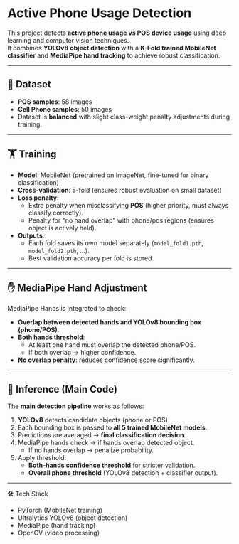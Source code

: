 # Active Phone Usage Detection

This project detects **active phone usage vs POS device usage** using deep learning and computer vision techniques.  
It combines **YOLOv8 object detection** with a **K-Fold trained MobileNet classifier** and **MediaPipe hand tracking** to achieve robust classification.

---

## 📂 Dataset
- **POS samples**: 58 images  
- **Cell Phone samples**: 50 images  
- Dataset is **balanced** with slight class-weight penalty adjustments during training.  

---

## 🏋️ Training
- **Model**: MobileNet (pretrained on ImageNet, fine-tuned for binary classification)  
- **Cross-validation**: 5-fold (ensures robust evaluation on small dataset)  
- **Loss penalty**:  
  - Extra penalty when misclassifying **POS** (higher priority, must always classify correctly).  
  - Penalty for "no hand overlap" with phone/pos regions (ensures object is actively held).  
- **Outputs**:  
  - Each fold saves its own model separately (`model_fold1.pth`, `model_fold2.pth`, …).  
  - Best validation accuracy per fold is stored.  

---

## ✋ MediaPipe Hand Adjustment
MediaPipe Hands is integrated to check:  
- **Overlap between detected hands and YOLOv8 bounding box (phone/POS)**.  
- **Both hands threshold**:
  - At least one hand must overlap the detected phone/POS.  
  - If both overlap → higher confidence.  
- **No overlap penalty**: reduces confidence score significantly.  

---

## 🧠 Inference (Main Code)
The **main detection pipeline** works as follows:  
1. **YOLOv8** detects candidate objects (phone or POS).  
2. Each bounding box is passed to **all 5 trained MobileNet models**.  
3. Predictions are averaged → **final classification decision**.  
4. MediaPipe hands check → if hands overlap detected object.  
   - If no hands overlap → penalize probability.  
5. Apply threshold:  
   - **Both-hands confidence threshold** for stricter validation.  
   - **Overall phone threshold** (YOLOv8 detection + classifier output).  

---

🛠️ Tech Stack

- PyTorch (MobileNet training)
- Ultralytics YOLOv8 (object detection)
- MediaPipe (hand tracking)
- OpenCV (video processing)
